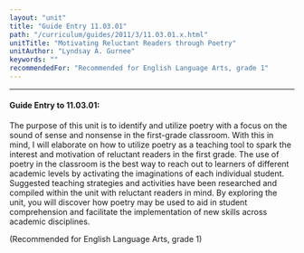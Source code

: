 ```yaml
---
layout: "unit"
title: "Guide Entry 11.03.01"
path: "/curriculum/guides/2011/3/11.03.01.x.html"
unitTitle: "Motivating Reluctant Readers through Poetry"
unitAuthor: "Lyndsay A. Gurnee"
keywords: ""
recommendedFor: "Recommended for English Language Arts, grade 1"
---
```

<body>
<hr/>
<h4>
Guide Entry to 11.03.01:
</h4>
<p>
The purpose of this unit is to identify and utilize poetry with a focus on the sound of sense and nonsense in the first-grade classroom. With this in mind, I will elaborate on how to utilize poetry as a teaching tool to spark the interest and motivation of reluctant readers in the first grade. The use of poetry in the classroom is the best way to reach out to learners of different academic levels by activating the imaginations of each individual student. Suggested teaching strategies and activities have been researched and compiled within the unit with reluctant readers in mind. By exploring the unit, you will discover how poetry may be used to aid in student comprehension and facilitate the implementation of new skills across academic disciplines.
</p>
<p>
(Recommended for English Language Arts, grade 1)
</p>
</body>